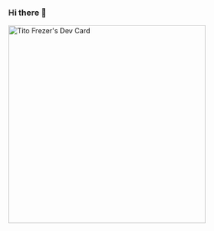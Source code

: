 ### Hi there 👋

<!--
**titusfrezer/titusfrezer** is a ✨ _special_ ✨ repository because its `README.md` (this file) appears on your GitHub profile.

Here are some ideas to get you started:

- 🔭 I’m currently working on ...
- 🌱 I’m currently learning ...
- 👯 I’m looking to collaborate on ...
- 🤔 I’m looking for help with ...
- 💬 Ask me about ...
- 📫 How to reach me: ...
- 😄 Pronouns: ...
- ⚡ Fun fact: ...
-->
<a href="https://app.daily.dev/titus"><img src="https://api.daily.dev/devcards/8219fd939fb240fb88d8e009ff3d2400.png?r=fsq" width="400" alt="Tito Frezer's Dev Card"/></a>
